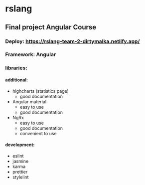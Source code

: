 # rslang
## Final project Angular Course
### Deploy: https://rslang-team-2-dirtymalka.netlify.app/

### Framework: Angular

### libraries:
  
#### additional: 
  -  highcharts (statistics page)
     -  good documentation
  -  Angular material
     -  easy to use
     -  good documentation
  -  NgRx
      -  easy to use
      -  good documentation
      -  convenient to use
  
#### development:
  -  eslint
  -  jasmine
  -  karma
  -  prettier
  -  stylelint
